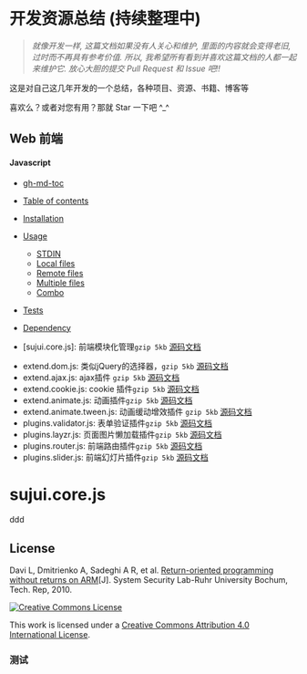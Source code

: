 开发资源总结 (持续整理中)
=====================


> *就像开发一样, 这篇文档如果没有人关心和维护, 里面的内容就会变得老旧, 过时而不再具有参考价值. 所以, 我希望所有看到并喜欢这篇文档的人都一起来维护它. 放心大胆的提交 Pull Request 和 Issue 吧!!*

这是对自己这几年开发的一个总结，各种项目、资源、书籍、博客等

喜欢么？或者对您有用？那就 Star 一下吧 ^_^


## Web 前端

#### Javascript

  * [gh-md-toc](#sujui.core.js)
  * [Table of contents](#table-of-contents)
  * [Installation](#installation)
  * [Usage](#usage)
    * [STDIN](#stdin)
    * [Local files](#local-files)
    * [Remote files](#remote-files)
    * [Multiple files](#multiple-files)
    * [Combo](#combo)
  * [Tests](#tests)
  * [Dependency](#dependency)


  * [sujui.core.js]: 前端模块化管理`gzip 5kb` [源码](./src/sujui.core.js)[文档](./doc/sujui.core.md)
+ extend.dom.js:  类似jQuery的选择器，`gzip 5kb` [源码](./src/sujui.dom.js)[文档](./doc/sujui.dom.md)
+ extend.ajax.js: ajax插件 `gzip 5kb` [源码](./src/sujui.ajax.js)[文档](./doc/sujui.ajax.md)
+ extend.cookie.js: cookie 插件`gzip 5kb` [源码](./src/sujui.cookie.js)[文档](./doc/sujui.cookie.md)
+ extend.animate.js: 动画插件`gzip 5kb` [源码](./src/sujui.animate.js)[文档](./doc/sujui.animate.md)
+ extend.animate.tween.js: 动画缓动增效插件 `gzip 5kb` [源码](./src/sujui.animate.tween.js)[文档](./doc/sujui.animate.tween.md)
+ plugins.validator.js: 表单验证插件`gzip 5kb` [源码](./src/sujui.validator.js)[文档](./doc/sujui.validator.md)
+ plugins.layzr.js: 页面图片懒加载插件`gzip 5kb` [源码](./src/sujui.layzr.js)[文档](./doc/sujui.layzr.md)
+ plugins.router.js: 前端路由插件`gzip 5kb` [源码](./src/sujui.router.js)[文档](./doc/sujui.router.md)
+ plugins.slider.js: 前端幻灯片插件`gzip 5kb` [源码](./src/sujui.slider.js)[文档](./doc/sujui.slider.md)


sujui.core.js
=========
ddd

## License

<A NAME="ROP_ON_ARM">Davi L, Dmitrienko A, Sadeghi A R, et al. [Return-oriented programming without returns on ARM](http://www.trust.informatik.tu-darmstadt.de/fileadmin/user_upload/Group_TRUST/PubsPDF/ROP-without-Returns-on-ARM.pdf)[J]. System Security Lab-Ruhr University Bochum, Tech. Rep, 2010.</a>

[![Creative Commons License](http://i.creativecommons.org/l/by/4.0/88x31.png)](http://creativecommons.org/licenses/by/4.0/)

This work is licensed under a [Creative Commons Attribution 4.0 International License](http://creativecommons.org/licenses/by/4.0/).


### 测试